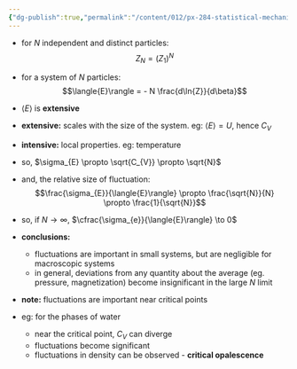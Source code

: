 ```yaml
---
{"dg-publish":true,"permalink":"/content/012/px-284-statistical-mechanics/g-fluctuations/px-284-g2-large-systems/","created":"2024-12-06T10:16:46.375+00:00","updated":"2024-12-06T10:27:23.906+00:00"}
---
```


- for $N$ independent and distinct particles:
$$Z_{N} = (Z_{1})^{N} $$
- for a system of $N$ particles:
$$\langle{E}\rangle = - N \frac{d\ln{Z}}{d\beta}$$
- $\langle{E}\rangle$ is **extensive**

- **extensive:** scales with the size of the system. eg: $\langle{E}\rangle=U$, hence $C_{V}$
- **intensive:** local properties. eg: temperature

- so, $\sigma_{E} \propto \sqrt{C_{V}} \propto \sqrt{N}$
- and, the relative size of fluctuation: 
$$\frac{\sigma_{E}}{\langle{E}\rangle} \propto \frac{\sqrt{N}}{N} \propto \frac{1}{\sqrt{N}}$$
- so, if $N\to\infty$, $\cfrac{\sigma_{e}}{\langle{E}\rangle} \to 0$

- **conclusions:** 
	- fluctuations are important in small systems, but are negligible for macroscopic systems
	- in general, deviations from any quantity about the average (eg. pressure, magnetization) become insignificant in the large $N$ limit
- **note:** fluctuations are important near critical points

- eg: for the phases of  water
	- near the critical point, $C_V$ can diverge
	- fluctuations become significant
	- fluctuations in density can be observed - **critical opalescence**
	